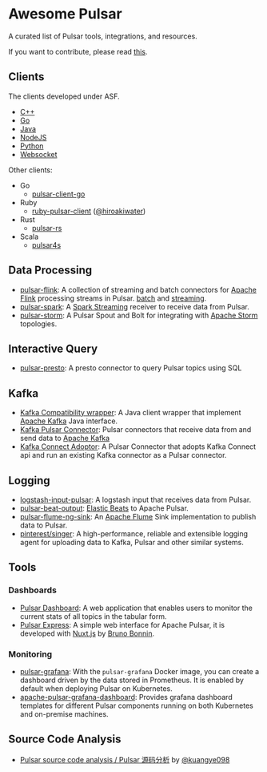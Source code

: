 # Awesome Pulsar

A curated list of Pulsar tools, integrations, and resources.

If you want to contribute, please read [this](CONTRIBUTING.md).

## Clients

The clients developed under ASF. 

- [C++](http://pulsar.apache.org/docs/en/client-libraries-cpp/)
- [Go](http://pulsar.apache.org/docs/en/client-libraries-go/)
- [Java](http://pulsar.apache.org/docs/en/client-libraries-java/)
- [NodeJS](https://github.com/apache/pulsar-client-node)
- [Python](http://pulsar.apache.org/docs/en/client-libraries-python/)
- [Websocket](http://pulsar.apache.org/docs/en/client-libraries-websocket/)

Other clients:

- Go
  - [pulsar-client-go](https://github.com/Comcast/pulsar-client-go)
- Ruby
  - [ruby-pulsar-client](https://github.com/hiroakiwater/ruby-pulsar-client) ([@hiroakiwater](https://github.com/hiroakiwater))
- Rust
  - [pulsar-rs](https://github.com/wyyerd/pulsar-rs)
- Scala
  - [pulsar4s](https://github.com/sksamuel/pulsar4s)


## Data Processing

- [pulsar-flink](https://github.com/apache/pulsar/tree/master/examples/flink/src/main/java/org/apache/flink/batch/connectors/pulsar/example): A collection of streaming and batch connectors for [Apache Flink](http://flink.apache.org) processing streams in Pulsar. [batch](https://github.com/apache/pulsar/tree/master/examples/flink/src/main/java/org/apache/flink/batch/connectors/pulsar/example) and
  [streaming](https://github.com/apache/pulsar/tree/master/examples/flink/src/main/java/org/apache/flink/streaming/connectors/pulsar/example).
- [pulsar-spark](http://pulsar.apache.org/docs/en/adaptors-spark/): A [Spark Streaming](http://spark.apache.org) receiver to receive data from Pulsar.
- [pulsar-storm](http://pulsar.apache.org/docs/en/adaptors-storm): A Pulsar Spout and Bolt for integrating with [Apache Storm](http://storm.apache.org/) topologies.

## Interactive Query

- [pulsar-presto](http://pulsar.apache.org/docs/en/sql-overview/): A presto connector to query Pulsar topics using SQL

## Kafka

- [Kafka Compatibility wrapper](http://pulsar.apache.org/docs/en/adaptors-kafka/): A Java client wrapper that implement [Apache Kafka](http://kafka.apache.org) Java interface.
- [Kafka Pulsar Connector](http://pulsar.apache.org/docs/en/io-kafka/): Pulsar connectors that receive data from and send data to [Apache Kafka](http://kafka.apache.org)
- [Kafka Connect Adoptor](): A Pulsar Connector that adopts Kafka Connect api and run an existing Kafka connector as a Pulsar connector.

## Logging

- [logstash-input-pulsar](https://github.com/se7enkings/logstash-input-pulsar): A logstash input that receives data from Pulsar.
- [pulsar-beat-output](https://github.com/streamnative/pulsar-beat-output): [Elastic Beats](https://github.com/elastic/beats) to Apache Pulsar.
- [pulsar-flume-ng-sink](https://github.com/streamnative/pulsar-flume-ng-sink): An [Apache Flume](https://github.com/apache/flume) Sink implementation to publish data to Pulsar.
- [pinterest/singer](https://github.com/pinterest/singer): A high-performance, reliable and extensible logging agent for uploading data to Kafka, Pulsar and other similar systems.

## Tools

### Dashboards

- [Pulsar Dashboard](http://pulsar.apache.org/docs/en/administration-dashboard/): A web application that enables users to monitor the current stats of all topics in the tabular form.
- [Pulsar Express](https://github.com/bbonnin/pulsar-express): A simple web interface for Apache Pulsar, it is developed with [Nuxt.js](https://nuxtjs.org/) by [Bruno Bonnin](https://github.com/bbonnin).

### Monitoring

- [pulsar-grafana](http://pulsar.apache.org/docs/en/deploy-monitoring/#grafana): With the `pulsar-grafana` Docker image, you can create a dashboard driven by the data stored in Prometheus. It is enabled by default when deploying Pulsar on Kubernetes.
- [apache-pulsar-grafana-dashboard](https://github.com/streamnative/apache-pulsar-grafana-dashboard): Provides grafana dashboard templates for different Pulsar components running on both Kubernetes and on-premise machines.

## Source Code Analysis

- [Pulsar source code analysis / Pulsar 源码分析](https://github.com/kuangye098/Pulsar-analysis) by [@kuangye098](https://github.com/kuangye098)
